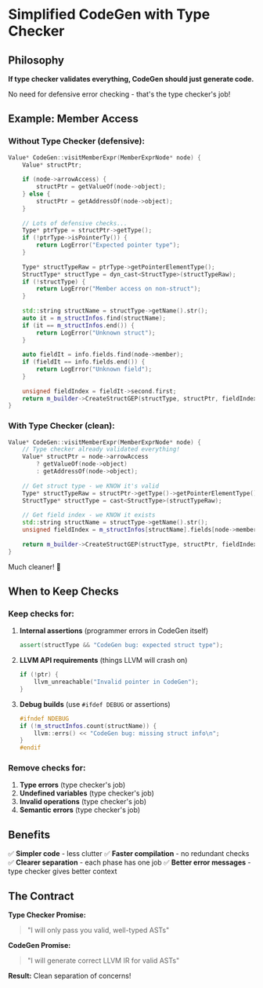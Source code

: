 # Simplified CodeGen with Type Checker

## Philosophy

**If type checker validates everything, CodeGen should just generate code.**

No need for defensive error checking - that's the type checker's job!

## Example: Member Access

### Without Type Checker (defensive):
```cpp
Value* CodeGen::visitMemberExpr(MemberExprNode* node) {
    Value* structPtr;
    
    if (node->arrowAccess) {
        structPtr = getValueOf(node->object);
    } else {
        structPtr = getAddressOf(node->object);
    }
    
    // Lots of defensive checks...
    Type* ptrType = structPtr->getType();
    if (!ptrType->isPointerTy()) {
        return LogError("Expected pointer type");
    }
    
    Type* structTypeRaw = ptrType->getPointerElementType();
    StructType* structType = dyn_cast<StructType>(structTypeRaw);
    if (!structType) {
        return LogError("Member access on non-struct");
    }
    
    std::string structName = structType->getName().str();
    auto it = m_structInfos.find(structName);
    if (it == m_structInfos.end()) {
        return LogError("Unknown struct");
    }
    
    auto fieldIt = info.fields.find(node->member);
    if (fieldIt == info.fields.end()) {
        return LogError("Unknown field");
    }
    
    unsigned fieldIndex = fieldIt->second.first;
    return m_builder->CreateStructGEP(structType, structPtr, fieldIndex, "member_ptr");
}
```

### With Type Checker (clean):
```cpp
Value* CodeGen::visitMemberExpr(MemberExprNode* node) {
    // Type checker already validated everything!
    Value* structPtr = node->arrowAccess 
        ? getValueOf(node->object)
        : getAddressOf(node->object);
    
    // Get struct type - we KNOW it's valid
    Type* structTypeRaw = structPtr->getType()->getPointerElementType();
    StructType* structType = cast<StructType>(structTypeRaw);
    
    // Get field index - we KNOW it exists
    std::string structName = structType->getName().str();
    unsigned fieldIndex = m_structInfos[structName].fields[node->member].first;
    
    return m_builder->CreateStructGEP(structType, structPtr, fieldIndex, "member_ptr");
}
```

Much cleaner! 🎉

## When to Keep Checks

### Keep checks for:
1. **Internal assertions** (programmer errors in CodeGen itself)
   ```cpp
   assert(structType && "CodeGen bug: expected struct type");
   ```

2. **LLVM API requirements** (things LLVM will crash on)
   ```cpp
   if (!ptr) {
       llvm_unreachable("Invalid pointer in CodeGen");
   }
   ```

3. **Debug builds** (use `#ifdef DEBUG` or assertions)
   ```cpp
   #ifndef NDEBUG
   if (!m_structInfos.count(structName)) {
       llvm::errs() << "CodeGen bug: missing struct info\n";
   }
   #endif
   ```

### Remove checks for:
1. **Type errors** (type checker's job)
2. **Undefined variables** (type checker's job)
3. **Invalid operations** (type checker's job)
4. **Semantic errors** (type checker's job)

## Benefits

✅ **Simpler code** - less clutter
✅ **Faster compilation** - no redundant checks
✅ **Clearer separation** - each phase has one job
✅ **Better error messages** - type checker gives better context

## The Contract

**Type Checker Promise:**
> "I will only pass you valid, well-typed ASTs"

**CodeGen Promise:**
> "I will generate correct LLVM IR for valid ASTs"

**Result:** Clean separation of concerns!

